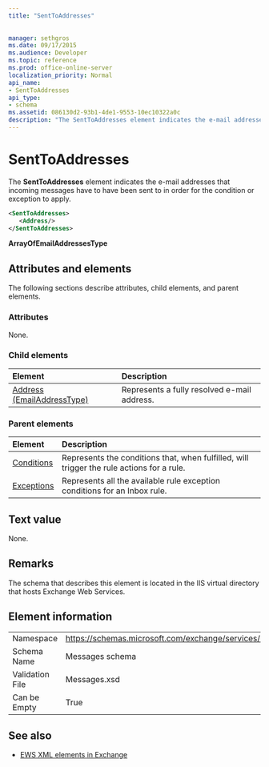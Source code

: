 ```yaml
---
title: "SentToAddresses"
 
 
manager: sethgros
ms.date: 09/17/2015
ms.audience: Developer
ms.topic: reference
ms.prod: office-online-server
localization_priority: Normal
api_name:
- SentToAddresses
api_type:
- schema
ms.assetid: 086130d2-93b1-4de1-9553-10ec10322a0c
description: "The SentToAddresses element indicates the e-mail addresses that incoming messages have to have been sent to in order for the condition or exception to apply."
---
```


# SentToAddresses

The **SentToAddresses** element indicates the e-mail addresses that incoming messages have to have been sent to in order for the condition or exception to apply. 
  
```XML
<SentToAddresses>
   <Address/>
</SentToAddresses>
```

 **ArrayOfEmailAddressesType**
## Attributes and elements

The following sections describe attributes, child elements, and parent elements.
  
### Attributes

None.
  
### Child elements

|**Element**|**Description**|
|:-----|:-----|
|[Address (EmailAddressType)](address-emailaddresstype.md) <br/> |Represents a fully resolved e-mail address.  <br/> |
   
### Parent elements

|**Element**|**Description**|
|:-----|:-----|
|[Conditions](conditions.md) <br/> |Represents the conditions that, when fulfilled, will trigger the rule actions for a rule.  <br/> |
|[Exceptions](exceptions.md) <br/> |Represents all the available rule exception conditions for an Inbox rule.  <br/> |
   
## Text value

None.
  
## Remarks

The schema that describes this element is located in the IIS virtual directory that hosts Exchange Web Services.
  
## Element information

|||
|:-----|:-----|
|Namespace  <br/> |https://schemas.microsoft.com/exchange/services/2006/messages  <br/> |
|Schema Name  <br/> |Messages schema  <br/> |
|Validation File  <br/> |Messages.xsd  <br/> |
|Can be Empty  <br/> |True  <br/> |
   
## See also



- [EWS XML elements in Exchange](ews-xml-elements-in-exchange.md)

